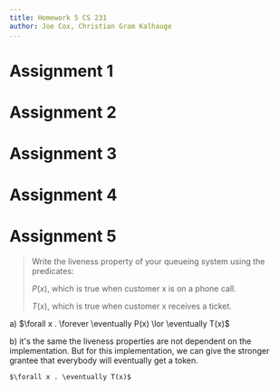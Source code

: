 ```yaml
---
title: Homework 5 CS 231
author: Joe Cox, Christian Gram Kalhauge
...
```



# Assignment 1

# Assignment 2

# Assignment 3

# Assignment 4

# Assignment 5

> Write the liveness property of your queueing system using the
> predicates:
>
> $P(x)$, which is true when customer x is on a phone call.
>
> $T(x)$, which is true when customer x receives a ticket.

a)  $\forall x . \forever \eventually P(x) \lor \eventually T(x)$

b)  it's the same the liveness properties are not dependent on the
    implementation. But for this implementation, we can give the stronger
    grantee that everybody will eventually get a token.

    $\forall x . \eventually T(x)$
